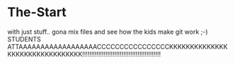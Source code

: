 # The-Start
with just stuff.. gona mix files and see how the kids make git work ;-)
STUDENTS ATTAAAAAAAAAAAAAAAAAACCCCCCCCCCCCCCCCKKKKKKKKKKKKKKKKKKKKKKKKKKKKKKKK!!!!!!!!!!!!!!!!!!!!!!!!!!!!!!!!!!!!!!!!!!!!
